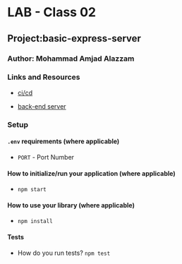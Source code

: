 # LAB - Class 02

## Project:basic-express-server

### Author: Mohammad Amjad Alazzam

### Links and Resources

- [ci/cd](https://github.com/MohdAzzam/basic-express-server/actions)
  
- [back-end server](https://azzam-basic-express-server.herokuapp.com/person?name)
  


### Setup

#### `.env` requirements (where applicable)

- `PORT` - Port Number

#### How to initialize/run your application (where applicable)

- `npm start`

#### How to use your library (where applicable)

- `npm install `

#### Tests

- How do you run tests? `npm test`